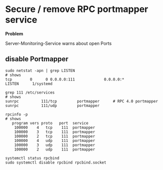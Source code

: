 # Secure / remove RPC portmapper service

**Problem**

Server-Monitoring-Service warns about open Ports

## disable Portmapper

```Shell
sudo netstat -apn | grep LISTEN
# shows
tcp        0      0 0.0.0.0:111             0.0.0.0:*               LISTEN      1/systemd
```

```Shell
grep 111 /etc/services
# shows
sunrpc          111/tcp         portmapper      # RPC 4.0 portmapper
sunrpc          111/udp         portmapper
```

```Shell
rpcinfo -p
# shows
   program vers proto   port  service
    100000    4   tcp    111  portmapper
    100000    3   tcp    111  portmapper
    100000    2   tcp    111  portmapper
    100000    4   udp    111  portmapper
    100000    3   udp    111  portmapper
    100000    2   udp    111  portmapper
```

```Shell
systemctl status rpcbind
sudo systemctl disable rpcbind rpcbind.socket
```
